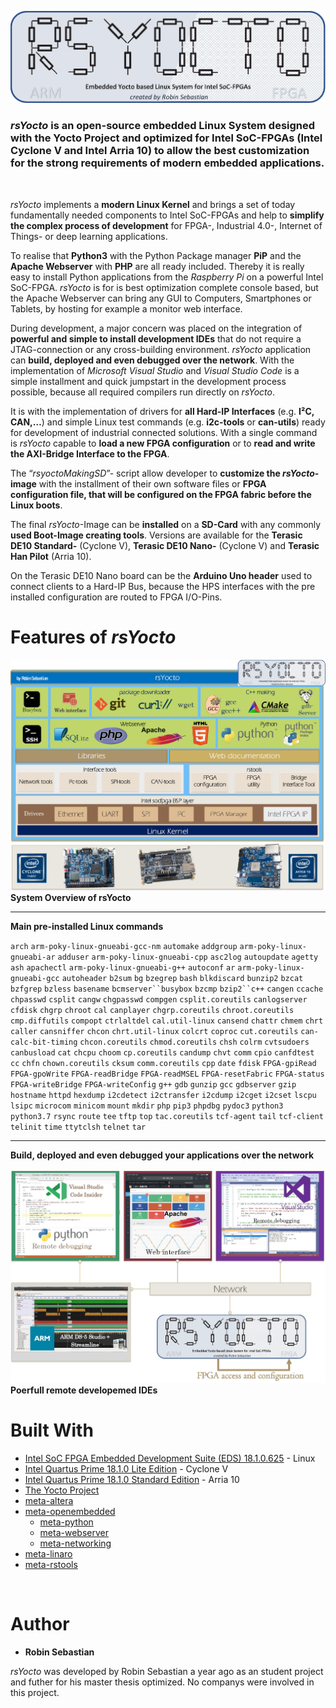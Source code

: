 ![Alt text](doc/symbols/rsYoctoLogo.jpg?raw=true "rsYocto Logo")

### *rsYocto* is an open-source embedded Linux System designed with the Yocto Project and optimized for Intel SoC-FPGAs (Intel Cyclone V and Intel Arria 10) to allow the best customization for the strong requirements of modern embedded applications.
<br>

*rsYocto* implements a **modern Linux Kernel** and brings a set of today fundamentally needed components to Intel SoC-FPGAs and help to **simplify the complex process of development** for FPGA-, Industrial 4.0-, Internet of Things- or deep learning applications.

To realise that **Python3** with the Python Package manager **PiP** and the **Apache Webserver** with **PHP** are all ready included. Thereby it is really easy to install Python applications from the *Raspberry Pi* on a powerful Intel SoC-FPGA. *rsYocto* is for is best optimization complete console based, but the Apache Webserver can bring any GUI to Computers, Smartphones or Tablets, by hosting for example a monitor web interface.

During development, a major concern was placed on the integration of **powerful and simple to install development IDEs** that do not require a JTAG-connection or any cross-building environment. *rsYocto* application can **build, deployed and even debugged over the network**. With the implementation of *Microsoft Visual Studio* and *Visual Studio Code* is a simple installment and quick jumpstart in the development process possible, because all required compilers run directly on *rsYocto*.

It is with the implementation of drivers for **all Hard-IP Interfaces** (e.g. **I²C, CAN,…**) and simple Linux test commands (e.g. **i2c-tools** or **can-utils**) ready for development of industrial connected solutions. With a single command is *rsYocto* capable to **load a new FPGA configuration** or to **read and write the AXI-Bridge Interface to the FPGA**.

The “*rsyoctoMakingSD*”- script allow developer to **customize the *rsYocto*-image** with the installment of their own software files or **FPGA configuration file, that will be configured on the FPGA fabric before the Linux boots**.

The final *rsYocto*-Image can be **installed** on a **SD-Card** with any commonly **used Boot-Image creating tools**. Versions are available for the **Terasic DE10 Standard-** (Cyclone V), **Terasic DE10 Nano-** (Cyclone V) and **Terasic Han Pilot** (Arria 10).

On the Terasic DE10 Nano board can be the  **Arduino Uno header** used to connect clients to a Hard-IP Bus, because the HPS interfaces with the pre installed configuration are routed to FPGA I/O-Pins. 
<br>

# Features of *rsYocto*

![Alt text](doc/symbols/rsYoctoLayers.jpg?raw=true "System Overview")
**System Overview of rsYocto**
___
**Main pre-installed Linux commands**

`arch` `arm-poky-linux-gnueabi-gcc-nm` `automake` `addgroup` `arm-poky-linux-gnueabi-ar` 
`adduser` `arm-poky-linux-gnueabi-cpp` `asc2log` `autoupdate` `agetty` `ash` `apachectl` 
`arm-poky-linux-gnueabi-g++` `autoconf` `ar` `arm-poky-linux-gnueabi-gcc` `autoheader`
`b2sum` `bg` `bzegrep` `bash` `blkdiscard` `bunzip2` `bzcat` `bzfgrep` `bzless` `basename` 
`bcmserver``busybox` `bzcmp` `bzip2``c++` `cangen` `ccache` `chpasswd` `csplit` `cangw` `chgpasswd`
`compgen` `csplit.coreutils` `canlogserver` `cfdisk` `chgrp` `chroot` `cal` `canplayer`  `chgrp.coreutils` `chroot.coreutils` `cmp.diffutils` `compopt` `ctrlaltdel` `cal.util-linux` `cansend` `chattr` `chmem` `chrt` `caller` `cansniffer` `chcon`
`chrt.util-linux` `colcrt` `coproc` `cut.coreutils` `can-calc-bit-timing` `chcon.coreutils` `chmod.coreutils` `chsh` `colrm`
`cvtsudoers` `canbusload` `cat` `chcpu` `choom` `cp.coreutils` `candump` `chvt` `comm` `cpio` `canfdtest` `cc` `chfn` 
`chown.coreutils` `cksum` `comm.coreutils` `cpp`
`date` `fdisk` `FPGA-gpiRead` `FPGA-gpoWrite` `FPGA-readBridge` `FPGA-readMSEL` `FPGA-resetFabric` `FPGA-status` `FPGA-writeBridge` `FPGA-writeConfig`
`g++` `gdb` `gunzip` `gcc` `gdbserver` `gzip` `hostname` `httpd`  `hexdump` `i2cdetect` `i2ctransfer` `i2cdump` `i2cget` `i2cset` `lscpu` `lsipc`
`microcom` `minicom` `mount` `mkdir` `php` `pip3` `phpdbg` `pydoc3` `python3` `python3.7` `rsync` `route`
`tee`  `tftp` `top` `tac.coreutils` `tcf-agent` `tail` `tcf-client` `telinit` `time` `ttytclsh` `telnet` `tar`              
___

**Build, deployed and even debugged your applications over the network**

![Alt text](doc/symbols/rsYoctoInterfaces.jpg?raw=true "poerfull remote developemed IDEs")
**Poerfull remote developemed IDEs**
<br>
# Built With
* [Intel SoC FPGA Embedded Development Suite (EDS) 18.1.0.625](https://www.intel.com/content/www/us/en/software/programmable/soc-eds/overview.html) - Linux
* [Intel Quartus Prime 18.1.0 Lite Edition](https://www.intel.com/content/www/us/en/software/programmable/quartus-prime/download.html) - Cyclone V
* [Intel Quartus Prime 18.1.0 Standard Edition](https://www.intel.com/content/www/us/en/software/programmable/quartus-prime/download.html) - Arria 10
* [The Yocto Project](https://www.yoctoproject.org/) 
* [meta-altera](https://github.com/kraj/meta-altera) 
* [meta-openembedded](https://github.com/openembedded/meta-openembedded)
  * [meta-python](https://github.com/openembedded/meta-openembedded/tree/master/meta-python) 
  * [meta-webserver](https://github.com/openembedded/meta-openembedded/tree/master/meta-webserver)
  * [meta-networking](https://github.com/openembedded/meta-openembedded/tree/master/meta-networking) 
* [meta-linaro](https://git.linaro.org/openembedded/meta-linaro.git)
* [meta-rstools](https://github.com/robseb/meta-rstools)
<br>

# Author
* **Robin Sebastian**

*rsYocto* was developed by Robin Sebastian a year ago as an student project and futher for his master thesis optimized.
No companys were involved in this project.

